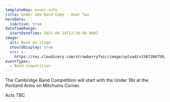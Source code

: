 ```yaml
---
templateKey: event-info
title: Under 18s Band Comp - Heat Two
heroData:
  isActive: true
dateTimeRange:
  startDateTime: 2021-08-14T12:30:00.000Z
image:
  alt: Band on stage
  shouldDisplay: true
  src: >-
    https://res.cloudinary.com/strawberryfair/image/upload/v1587206750/Events/band-comp-jump_bbclzx.jpg
eventTypes:
  - Band competition
---
```

The Cambridge Band Competition will start with the Under 18s at the Portland Arms on Mitchums Corner. 



Acts TBC
